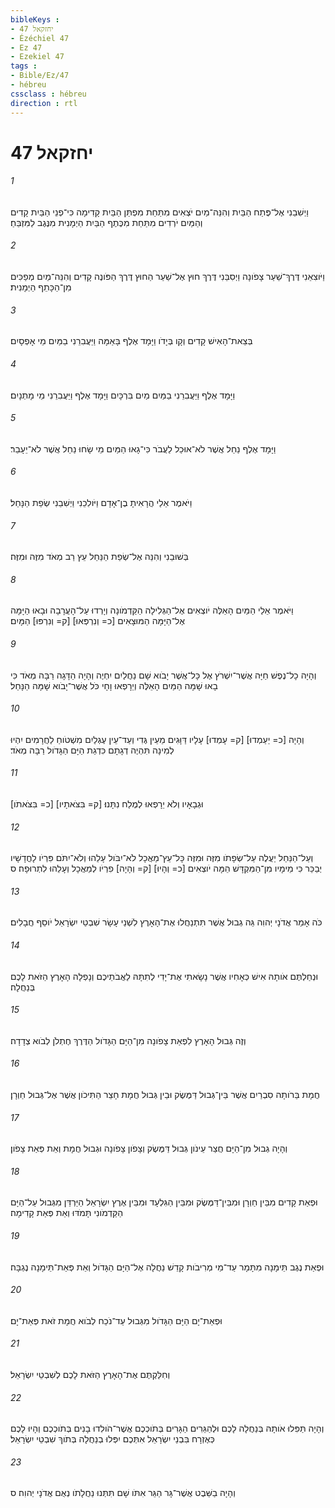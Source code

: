 ```yaml
---
bibleKeys : 
- יחזקאל 47
- Ézéchiel 47
- Ez 47
- Ezekiel 47
tags : 
- Bible/Ez/47
- hébreu
cssclass : hébreu
direction : rtl
---
```


# יחזקאל 47

###### 1
וַיְשִׁבֵנִי אֶל־פֶּתַח הַבַּיִת וְהִנֵּה־מַיִם יֹצְאִים מִתַּחַת מִפְתַּן הַבַּיִת קָדִימָה כִּי־פְנֵי הַבַּיִת קָדִים וְהַמַּיִם יֹרְדִים מִתַּחַת מִכֶּתֶף הַבַּיִת הַיְמָנִית מִנֶּגֶב לַמִּזְבֵּחַ׃
###### 2
וַיֹּוצִאֵנִי דֶּרֶךְ־שַׁעַר צָפֹונָה וַיְסִבֵּנִי דֶּרֶךְ חוּץ אֶל־שַׁעַר הַחוּץ דֶּרֶךְ הַפֹּונֶה קָדִים וְהִנֵּה־מַיִם מְפַכִּים מִן־הַכָּתֵף הַיְמָנִית׃
###### 3
בְּצֵאת־הָאִישׁ קָדִים וְקָו בְּיָדֹו וַיָּמָד אֶלֶף בָּאַמָּה וַיַּעֲבִרֵנִי בַמַּיִם מֵי אָפְסָיִם׃
###### 4
וַיָּמָד אֶלֶף וַיַּעֲבִרֵנִי בַמַּיִם מַיִם בִּרְכָּיִם וַיָּמָד אֶלֶף וַיַּעֲבִרֵנִי מֵי מָתְנָיִם׃
###### 5
וַיָּמָד אֶלֶף נַחַל אֲשֶׁר לֹא־אוּכַל לַעֲבֹר כִּי־גָאוּ הַמַּיִם מֵי שָׂחוּ נַחַל אֲשֶׁר לֹא־יֵעָבֵר׃
###### 6
וַיֹּאמֶר אֵלַי הֲרָאִיתָ בֶן־אָדָם וַיֹּולִכֵנִי וַיְשִׁבֵנִי שְׂפַת הַנָּחַל׃
###### 7
בְּשׁוּבֵנִי וְהִנֵּה אֶל־שְׂפַת הַנַּחַל עֵץ רַב מְאֹד מִזֶּה וּמִזֶּה׃
###### 8
וַיֹּאמֶר אֵלַי הַמַּיִם הָאֵלֶּה יֹוצְאִים אֶל־הַגְּלִילָה הַקַּדְמֹונָה וְיָרְדוּ עַל־הָעֲרָבָה וּבָאוּ הַיָּמָּה אֶל־הַיָּמָּה הַמּוּצָאִים [כ= וְנִרְפְּאוּ] [ק= וְנִרְפּוּ] הַמָּיִם׃
###### 9
וְהָיָה כָל־נֶפֶשׁ חַיָּה אֲשֶׁר־יִשְׁרֹץ אֶל כָּל־אֲשֶׁר יָבֹוא שָׁם נַחֲלַיִם יִחְיֶה וְהָיָה הַדָּגָה רַבָּה מְאֹד כִּי בָאוּ שָׁמָּה הַמַּיִם הָאֵלֶּה וְיֵרָפְאוּ וָחָי כֹּל אֲשֶׁר־יָבֹוא שָׁמָּה הַנָּחַל׃
###### 10
וְהָיָה [כ= יַעַמְדוּ] [ק= עָמְדוּ] עָלָיו דַּוָּגִים מֵעֵין גֶּדִי וְעַד־עֵין עֶגְלַיִם מִשְׁטֹוחַ לַחֲרָמִים יִהְיוּ לְמִינָה תִּהְיֶה דְגָתָם כִּדְגַת הַיָּם הַגָּדֹול רַבָּה מְאֹד׃
###### 11
[כ= בִּצֹּאתֹו] [ק= בִּצֹּאתָיו] וּגְבָאָיו וְלֹא יֵרָפְאוּ לְמֶלַח נִתָּנוּ׃
###### 12
וְעַל־הַנַּחַל יַעֲלֶה עַל־שְׂפָתֹו מִזֶּה וּמִזֶּה כָּל־עֵץ־מַאֲכָל לֹא־יִבֹּול עָלֵהוּ וְלֹא־יִתֹּם פִּרְיֹו לָחֳדָשָׁיו יְבַכֵּר כִּי מֵימָיו מִן־הַמִּקְדָּשׁ הֵמָּה יֹוצְאִים [כ= וְהָיוּ] [ק= וְהָיָה] פִרְיֹו לְמַאֲכָל וְעָלֵהוּ לִתְרוּפָה׃ ס
###### 13
כֹּה אָמַר אֲדֹנָי יְהוִה גֵּה גְבוּל אֲשֶׁר תִּתְנַחֲלוּ אֶת־הָאָרֶץ לִשְׁנֵי עָשָׂר שִׁבְטֵי יִשְׂרָאֵל יֹוסֵף חֲבָלִים׃
###### 14
וּנְחַלְתֶּם אֹותָהּ אִישׁ כְּאָחִיו אֲשֶׁר נָשָׂאתִי אֶת־יָדִי לְתִתָּהּ לַאֲבֹתֵיכֶם וְנָפְלָה הָאָרֶץ הַזֹּאת לָכֶם בְּנַחֲלָה׃
###### 15
וְזֶה גְּבוּל הָאָרֶץ לִפְאַת צָפֹונָה מִן־הַיָּם הַגָּדֹול הַדֶּרֶךְ חֶתְלֹן לְבֹוא צְדָדָה׃
###### 16
חֲמָת בֵּרֹותָה סִבְרַיִם אֲשֶׁר בֵּין־גְּבוּל דַּמֶּשֶׂק וּבֵין גְּבוּל חֲמָת חָצֵר הַתִּיכֹון אֲשֶׁר אֶל־גְּבוּל חַוְרָן׃
###### 17
וְהָיָה גְבוּל מִן־הַיָּם חֲצַר עֵינֹון גְּבוּל דַּמֶּשֶׂק וְצָפֹון צָפֹונָה וּגְבוּל חֲמָת וְאֵת פְּאַת צָפֹון׃
###### 18
וּפְאַת קָדִים מִבֵּין חַוְרָן וּמִבֵּין־דַּמֶּשֶׂק וּמִבֵּין הַגִּלְעָד וּמִבֵּין אֶרֶץ יִשְׂרָאֵל הַיַּרְדֵּן מִגְּבוּל עַל־הַיָּם הַקַּדְמֹונִי תָּמֹדּוּ וְאֵת פְּאַת קָדִימָה׃
###### 19
וּפְאַת נֶגֶב תֵּימָנָה מִתָּמָר עַד־מֵי מְרִיבֹות קָדֵשׁ נַחֲלָה אֶל־הַיָּם הַגָּדֹול וְאֵת פְּאַת־תֵּימָנָה נֶגְבָּה׃
###### 20
וּפְאַת־יָם הַיָּם הַגָּדֹול מִגְּבוּל עַד־נֹכַח לְבֹוא חֲמָת זֹאת פְּאַת־יָם׃
###### 21
וְחִלַּקְתֶּם אֶת־הָאָרֶץ הַזֹּאת לָכֶם לְשִׁבְטֵי יִשְׂרָאֵל׃
###### 22
וְהָיָה תַּפִּלוּ אֹותָהּ בְּנַחֲלָה לָכֶם וּלְהַגֵּרִים הַגָּרִים בְּתֹוכְכֶם אֲשֶׁר־הֹולִדוּ בָנִים בְּתֹוכְכֶם וְהָיוּ לָכֶם כְּאֶזְרָח בִּבְנֵי יִשְׂרָאֵל אִתְּכֶם יִפְּלוּ בְנַחֲלָה בְּתֹוךְ שִׁבְטֵי יִשְׂרָאֵל׃
###### 23
וְהָיָה בַשֵּׁבֶט אֲשֶׁר־גָּר הַגֵּר אִתֹּו שָׁם תִּתְּנוּ נַחֲלָתֹו נְאֻם אֲדֹנָי יְהוִה׃ ס
